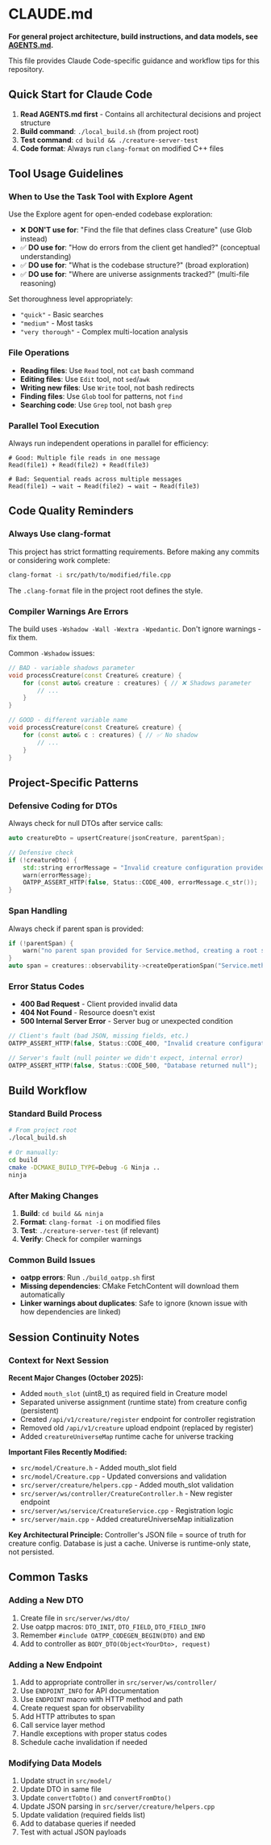 # CLAUDE.md

**For general project architecture, build instructions, and data models, see [AGENTS.md](AGENTS.md).**

This file provides Claude Code-specific guidance and workflow tips for this repository.

## Quick Start for Claude Code

1. **Read AGENTS.md first** - Contains all architectural decisions and project structure
2. **Build command**: `./local_build.sh` (from project root)
3. **Test command**: `cd build && ./creature-server-test`
4. **Code format**: Always run `clang-format` on modified C++ files

## Tool Usage Guidelines

### When to Use the Task Tool with Explore Agent

Use the Explore agent for open-ended codebase exploration:
- ❌ **DON'T use for**: "Find the file that defines class Creature" (use Glob instead)
- ✅ **DO use for**: "How do errors from the client get handled?" (conceptual understanding)
- ✅ **DO use for**: "What is the codebase structure?" (broad exploration)
- ✅ **DO use for**: "Where are universe assignments tracked?" (multi-file reasoning)

Set thoroughness level appropriately:
- `"quick"` - Basic searches
- `"medium"` - Most tasks
- `"very thorough"` - Complex multi-location analysis

### File Operations

- **Reading files**: Use `Read` tool, not `cat` bash command
- **Editing files**: Use `Edit` tool, not `sed`/`awk`
- **Writing new files**: Use `Write` tool, not bash redirects
- **Finding files**: Use `Glob` tool for patterns, not `find`
- **Searching code**: Use `Grep` tool, not bash `grep`

### Parallel Tool Execution

Always run independent operations in parallel for efficiency:
```
# Good: Multiple file reads in one message
Read(file1) + Read(file2) + Read(file3)

# Bad: Sequential reads across multiple messages
Read(file1) → wait → Read(file2) → wait → Read(file3)
```

## Code Quality Reminders

### Always Use clang-format

This project has strict formatting requirements. Before making any commits or considering work complete:
```bash
clang-format -i src/path/to/modified/file.cpp
```

The `.clang-format` file in the project root defines the style.

### Compiler Warnings Are Errors

The build uses `-Wshadow -Wall -Wextra -Wpedantic`. Don't ignore warnings - fix them.

Common `-Wshadow` issues:
```cpp
// BAD - variable shadows parameter
void processCreature(const Creature& creature) {
    for (const auto& creature : creatures) { // ❌ Shadows parameter
        // ...
    }
}

// GOOD - different variable name
void processCreature(const Creature& creature) {
    for (const auto& c : creatures) { // ✅ No shadow
        // ...
    }
}
```

## Project-Specific Patterns

### Defensive Coding for DTOs

Always check for null DTOs after service calls:
```cpp
auto creatureDto = upsertCreature(jsonCreature, parentSpan);

// Defensive check
if (!creatureDto) {
    std::string errorMessage = "Invalid creature configuration provided";
    warn(errorMessage);
    OATPP_ASSERT_HTTP(false, Status::CODE_400, errorMessage.c_str());
}
```

### Span Handling

Always check if parent span is provided:
```cpp
if (!parentSpan) {
    warn("no parent span provided for Service.method, creating a root span");
}
auto span = creatures::observability->createOperationSpan("Service.method", parentSpan);
```

### Error Status Codes

- **400 Bad Request** - Client provided invalid data
- **404 Not Found** - Resource doesn't exist
- **500 Internal Server Error** - Server bug or unexpected condition

```cpp
// Client's fault (bad JSON, missing fields, etc.)
OATPP_ASSERT_HTTP(false, Status::CODE_400, "Invalid creature configuration");

// Server's fault (null pointer we didn't expect, internal error)
OATPP_ASSERT_HTTP(false, Status::CODE_500, "Database returned null");
```

## Build Workflow

### Standard Build Process
```bash
# From project root
./local_build.sh

# Or manually:
cd build
cmake -DCMAKE_BUILD_TYPE=Debug -G Ninja ..
ninja
```

### After Making Changes

1. **Build**: `cd build && ninja`
2. **Format**: `clang-format -i` on modified files
3. **Test**: `./creature-server-test` (if relevant)
4. **Verify**: Check for compiler warnings

### Common Build Issues

- **oatpp errors**: Run `./build_oatpp.sh` first
- **Missing dependencies**: CMake FetchContent will download them automatically
- **Linker warnings about duplicates**: Safe to ignore (known issue with how dependencies are linked)

## Session Continuity Notes

### Context for Next Session

**Recent Major Changes (October 2025):**
- Added `mouth_slot` (uint8_t) as required field in Creature model
- Separated universe assignment (runtime state) from creature config (persistent)
- Created `/api/v1/creature/register` endpoint for controller registration
- Removed old `/api/v1/creature` upload endpoint (replaced by register)
- Added `creatureUniverseMap` runtime cache for universe tracking

**Important Files Recently Modified:**
- `src/model/Creature.h` - Added mouth_slot field
- `src/model/Creature.cpp` - Updated conversions and validation
- `src/server/creature/helpers.cpp` - Added mouth_slot validation
- `src/server/ws/controller/CreatureController.h` - New register endpoint
- `src/server/ws/service/CreatureService.cpp` - Registration logic
- `src/server/main.cpp` - Added creatureUniverseMap initialization

**Key Architectural Principle:**
Controller's JSON file = source of truth for creature config. Database is just a cache. Universe is runtime-only state, not persisted.

## Common Tasks

### Adding a New DTO

1. Create file in `src/server/ws/dto/`
2. Use oatpp macros: `DTO_INIT`, `DTO_FIELD`, `DTO_FIELD_INFO`
3. Remember `#include OATPP_CODEGEN_BEGIN(DTO)` and `END`
4. Add to controller as `BODY_DTO(Object<YourDto>, request)`

### Adding a New Endpoint

1. Add to appropriate controller in `src/server/ws/controller/`
2. Use `ENDPOINT_INFO` for API documentation
3. Use `ENDPOINT` macro with HTTP method and path
4. Create request span for observability
5. Add HTTP attributes to span
6. Call service layer method
7. Handle exceptions with proper status codes
8. Schedule cache invalidation if needed

### Modifying Data Models

1. Update struct in `src/model/`
2. Update DTO in same file
3. Update `convertToDto()` and `convertFromDto()`
4. Update JSON parsing in `src/server/creature/helpers.cpp`
5. Update validation (required fields list)
6. Add to database queries if needed
7. Test with actual JSON payloads